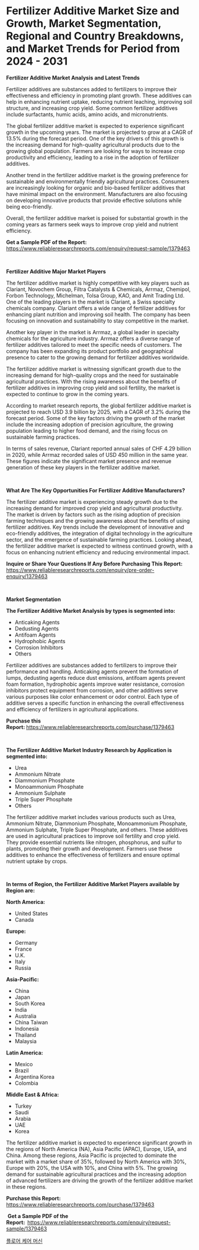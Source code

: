 <p><h1>Fertilizer Additive Market Size and Growth, Market Segmentation, Regional and Country Breakdowns, and Market Trends for Period from 2024 -  2031</h1></p><p><strong>Fertilizer Additive Market Analysis and Latest Trends</strong></p>
<p><p>Fertilizer additives are substances added to fertilizers to improve their effectiveness and efficiency in promoting plant growth. These additives can help in enhancing nutrient uptake, reducing nutrient leaching, improving soil structure, and increasing crop yield. Some common fertilizer additives include surfactants, humic acids, amino acids, and micronutrients.</p><p>The global fertilizer additive market is expected to experience significant growth in the upcoming years. The market is projected to grow at a CAGR of 13.5% during the forecast period. One of the key drivers of this growth is the increasing demand for high-quality agricultural products due to the growing global population. Farmers are looking for ways to increase crop productivity and efficiency, leading to a rise in the adoption of fertilizer additives.</p><p>Another trend in the fertilizer additive market is the growing preference for sustainable and environmentally friendly agricultural practices. Consumers are increasingly looking for organic and bio-based fertilizer additives that have minimal impact on the environment. Manufacturers are also focusing on developing innovative products that provide effective solutions while being eco-friendly.</p><p>Overall, the fertilizer additive market is poised for substantial growth in the coming years as farmers seek ways to improve crop yield and nutrient efficiency.</p></p>
<p><strong>Get a Sample PDF of the Report:&nbsp;</strong> <a href="https://www.reliableresearchreports.com/enquiry/request-sample/1379463">https://www.reliableresearchreports.com/enquiry/request-sample/1379463</a></p>
<p>&nbsp;</p>
<p><strong>Fertilizer Additive Major Market Players</strong></p>
<p><p>The fertilizer additive market is highly competitive with key players such as Clariant, Novochem Group, Filtra Catalysts & Chemicals, Arrmaz, Chemipol, Forbon Technology, Michelman, Tolsa Group, KAO, and Amit Trading Ltd. One of the leading players in the market is Clariant, a Swiss specialty chemicals company. Clariant offers a wide range of fertilizer additives for enhancing plant nutrition and improving soil health. The company has been focusing on innovation and sustainability to stay competitive in the market.</p><p>Another key player in the market is Arrmaz, a global leader in specialty chemicals for the agriculture industry. Arrmaz offers a diverse range of fertilizer additives tailored to meet the specific needs of customers. The company has been expanding its product portfolio and geographical presence to cater to the growing demand for fertilizer additives worldwide.</p><p>The fertilizer additive market is witnessing significant growth due to the increasing demand for high-quality crops and the need for sustainable agricultural practices. With the rising awareness about the benefits of fertilizer additives in improving crop yield and soil fertility, the market is expected to continue to grow in the coming years.</p><p>According to market research reports, the global fertilizer additive market is projected to reach USD 3.9 billion by 2025, with a CAGR of 3.2% during the forecast period. Some of the key factors driving the growth of the market include the increasing adoption of precision agriculture, the growing population leading to higher food demand, and the rising focus on sustainable farming practices.</p><p>In terms of sales revenue, Clariant reported annual sales of CHF 4.29 billion in 2020, while Arrmaz recorded sales of USD 450 million in the same year. These figures indicate the significant market presence and revenue generation of these key players in the fertilizer additive market.</p></p>
<p>&nbsp;</p>
<p><strong>What Are The Key Opportunities For Fertilizer Additive Manufacturers?</strong></p>
<p><p>The fertilizer additive market is experiencing steady growth due to the increasing demand for improved crop yield and agricultural productivity. The market is driven by factors such as the rising adoption of precision farming techniques and the growing awareness about the benefits of using fertilizer additives. Key trends include the development of innovative and eco-friendly additives, the integration of digital technology in the agriculture sector, and the emergence of sustainable farming practices. Looking ahead, the fertilizer additive market is expected to witness continued growth, with a focus on enhancing nutrient efficiency and reducing environmental impact.</p></p>
<p><strong>Inquire or Share Your Questions If Any Before Purchasing This Report:</strong> <a href="https://www.reliableresearchreports.com/enquiry/pre-order-enquiry/1379463">https://www.reliableresearchreports.com/enquiry/pre-order-enquiry/1379463</a></p>
<p>&nbsp;</p>
<p><strong>Market Segmentation</strong></p>
<p><strong>The Fertilizer Additive Market Analysis by types is segmented into:</strong></p>
<p><ul><li>Anticaking Agents</li><li>Dedusting Agents</li><li>Antifoam Agents</li><li>Hydrophobic Agents</li><li>Corrosion Inhibitors</li><li>Others</li></ul></p>
<p><p>Fertilizer additives are substances added to fertilizers to improve their performance and handling. Anticaking agents prevent the formation of lumps, dedusting agents reduce dust emissions, antifoam agents prevent foam formation, hydrophobic agents improve water resistance, corrosion inhibitors protect equipment from corrosion, and other additives serve various purposes like color enhancement or odor control. Each type of additive serves a specific function in enhancing the overall effectiveness and efficiency of fertilizers in agricultural applications.</p></p>
<p><strong>Purchase this Report:&nbsp;</strong><a href="https://www.reliableresearchreports.com/purchase/1379463">https://www.reliableresearchreports.com/purchase/1379463</a></p>
<p>&nbsp;</p>
<p><strong>The Fertilizer Additive Market Industry Research by Application is segmented into:</strong></p>
<p><ul><li>Urea</li><li>Ammonium Nitrate</li><li>Diammonium Phosphate</li><li>Monoammonium Phosphate</li><li>Ammonium Sulphate</li><li>Triple Super Phosphate</li><li>Others</li></ul></p>
<p><p>The fertilizer additive market includes various products such as Urea, Ammonium Nitrate, Diammonium Phosphate, Monoammonium Phosphate, Ammonium Sulphate, Triple Super Phosphate, and others. These additives are used in agricultural practices to improve soil fertility and crop yield. They provide essential nutrients like nitrogen, phosphorus, and sulfur to plants, promoting their growth and development. Farmers use these additives to enhance the effectiveness of fertilizers and ensure optimal nutrient uptake by crops.</p></p>
<p>&nbsp;</p>
<p><strong>In terms of Region, the Fertilizer Additive Market Players available by Region are:</strong></p>
<p>
    <p> <strong> North America: </strong>
        <ul>
            <li>United States</li>
            <li>Canada</li>
        </ul>
        </p> 
    <p> <strong> Europe: </strong>
        <ul>
            <li>Germany</li>
            <li>France</li>
            <li>U.K.</li>
            <li>Italy</li>
            <li>Russia</li>
        </ul>
        </p> 
    <p> <strong> Asia-Pacific: </strong>
        <ul>
            <li>China</li>
            <li>Japan</li>
            <li>South Korea</li>
            <li>India</li>
            <li>Australia</li>
            <li>China Taiwan</li>
            <li>Indonesia</li>
            <li>Thailand</li>
            <li>Malaysia</li>
        </ul>
        </p> 
    <p> <strong> Latin America: </strong>
        <ul>
            <li>Mexico</li>
            <li>Brazil</li>
            <li>Argentina Korea</li>
            <li>Colombia</li>
        </ul>
        </p> 
    <p> <strong> Middle East & Africa: </strong>
        <ul>
            <li>Turkey</li>
            <li>Saudi</li>
            <li>Arabia</li>
            <li>UAE</li>
            <li>Korea</li>
        </ul>
    </p>
    </p>
<p><p>The fertilizer additive market is expected to experience significant growth in the regions of North America (NA), Asia Pacific (APAC), Europe, USA, and China. Among these regions, Asia Pacific is projected to dominate the market with a market share of 35%, followed by North America with 30%, Europe with 20%, the USA with 10%, and China with 5%. The growing demand for sustainable agricultural practices and the increasing adoption of advanced fertilizers are driving the growth of the fertilizer additive market in these regions.</p></p>
<p><strong>Purchase this Report: </strong><a href="https://www.reliableresearchreports.com/purchase/1379463">https://www.reliableresearchreports.com/purchase/1379463</a></p>
<p>&nbsp;<strong>Get a Sample PDF of the Report:&nbsp;&nbsp;</strong><a href="https://www.reliableresearchreports.com/enquiry/request-sample/1379463">https://www.reliableresearchreports.com/enquiry/request-sample/1379463</a></p>
<p><strong></strong></p>
<p><p><a href="https://github.com/oajzkywllm460/Market-Research-Report-List-1/blob/main/3185158194092.md">플로어 케어 머신</a></p></p>